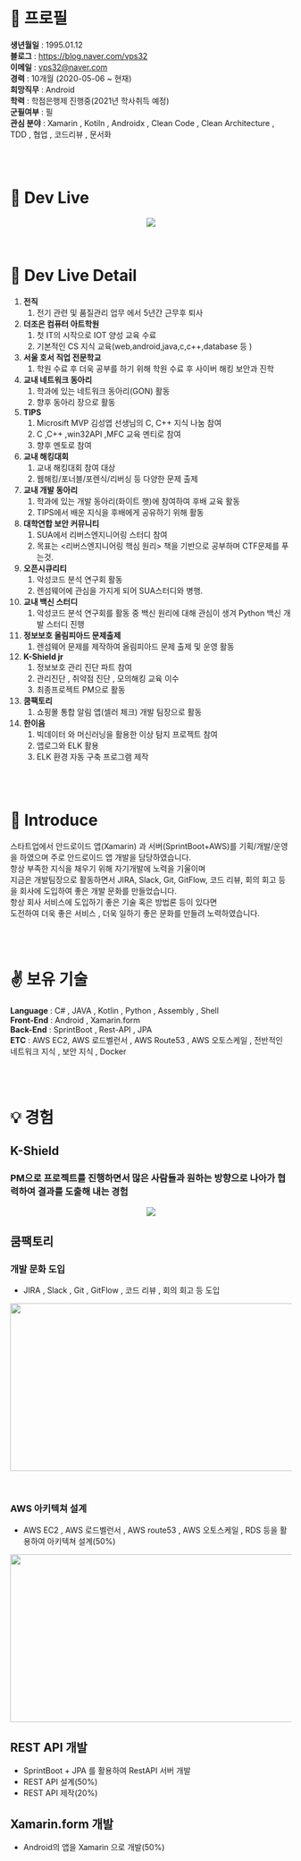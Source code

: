 

# :bust_in_silhouette: 프로필
**생년월일** :  1995.01.12<br/>
**블로그** : https://blog.naver.com/vps32<br/>
**이메일** : vps32@naver.com<br/>
**경력** : 10개월 (2020-05-06 ~ 현재) <br/>
**희망직무** : Android <br/>
**학력** : 학점은행제 진행중(2021년 학사취득 예정) <br/>
**군필여부** : 필 <br/>
**관심 분야** : Xamarin , Kotiln , Androidx , Clean Code , Clean Architecture , TDD , 협업 , 코드리뷰 , 문서화

<br/>
<br/>

# :rocket: Dev Live

<p align="center">
  <img src="https://user-images.githubusercontent.com/52993842/110571299-b36ace00-819a-11eb-8eb5-520137d25742.png">
</p> 
<br/>

# :mag_right: Dev Live Detail


1. **전직** 
    1. 전기 관련 및 품질관리 업무 에서 5년간 근무후 퇴사
2. **더조은 컴퓨터 아트학원** 
    1. 첫 IT의 시작으로 IOT 양성 교육 수료
    2. 기본적인 CS 지식 교육(web,android,java,c,c++,database 등 )
3. **서울 호서 직업 전문학교** 
    1. 학원 수료 후 더욱 공부를 하기 위해 학원 수료 후 사이버 해킹 보안과 진학
4. **교내 네트워크 동아리**
    1. 학과에 있는 네트워크 동아리(GON) 활동
    2. 향후 동아리 장으로 활동
5. **TIPS**  
    1. Microsift MVP 김성엽 선생님의 C, C++ 지식 나눔 참여
    2. C ,C++ ,win32API ,MFC 교육 멘티로 참여
    3. 향후 멘토로 참여
7. **교내 해킹대회** 
    1. 교내 해킹대회 참여 대상
    2. 웹해킹/포너블/포렌식/리버싱 등 다양한 문제 출제
8. **교내 개발 동아리** 
    1. 학과에 있는 개발 동아리(화이트 햇)에 참여하여 후배 교육 활동
    2. TIPS에서 배운 지식을 후배에게 공유하기 위해 활동
8. **대학연합 보안 커뮤니티** 
    1. SUA에서 리버스엔지니어링 스터디 참여
    2. 목표는 <리버스엔지니어링 핵심 원리> 책을 기반으로 공부하며 CTF문제를 푸는것.
9. **오픈시큐리티** 
    1. 악성코드 분석 연구회 활동
    2. 렌섬웨어에 관심을 가지게 되어 SUA스터디와 병행.
10. **교내 백신 스터디** 
    1. 악성코드 분석 연구회를 활동 중 백신 원리에 대해 관심이 생겨 Python 백신 개발 스터디 진행
11. **정보보호 올림피아드 문제출제** 
    1. 렌섬웨어 문제를 제작하여 올림피아드 문제 출제 및 운영 활동
12. **K-Shield jr** 
    1. 정보보호 관리 진단 파트 참여
    2. 관리진단 , 취약점 진단 , 모의해킹 교육 이수
    3. 최종프로젝트 PM으로 활동
13. **쿰팩토리**
    1. 쇼핑몰 통합 알림 앱(셀러 체크) 개발 팀장으로 활동
14. **한이음** 
    1. 빅데이터 와 머신러닝을 활용한 이상 탐지 프로젝트 참여
    2. 앱로그와 ELK 활용
    3. ELK 환경 자동 구축 프로그램 제작
<br/>
<br/>

# :running: Introduce
스타트업에서 안드로이드 앱(Xamarin) 과 서버(SprintBoot+AWS)를 기획/개발/운영을 하였으며 주로 안드로이드 앱 개발을 담당하였습니다. <br/>
항상 부족한 지식을 채우기 위해 자기개발에 노력을 기울이며 <br/>
지금은 개발팀장으로 활동하면서 JIRA, Slack, Git, GitFlow, 코드 리뷰, 회의 회고 등을 회사에 도입하여 좋은 개발 문화를 만들었습니다. <br/>
항상 회사 서비스에 도입하기 좋은 기술 혹은 방법론 등이 있다면 <br/>
도전하여 더욱 좋은 서비스 , 더욱 일하기 좋은 문화를 만들려 노력하였습니다. <br/>


<br/>
<br/>

# :v: 보유 기술
**Language** : C# , JAVA , Kotlin , Python , Assembly , Shell  <br/>
**Front-End** : Android , Xamarin.form <br/>
**Back-End** : SprintBoot , Rest-API , JPA <br/>
**ETC** : AWS EC2, AWS 로드벨런서 , AWS Route53 , AWS 오토스케일 , 전반적인 네트워크 지식 , 보안 지식  , Docker <br/>

<br/>
<br/>

# :bulb: 경험
## K-Shield
### PM으로 프로젝트를 진행하면서 많은 사람들과 원하는 방향으로 나아가 협력하여 결과를 도출해 내는 경험
<p align="center">
  <img src="https://user-images.githubusercontent.com/52993842/110572859-95eb3380-819d-11eb-8593-3c82212ec44a.png">
</p> 

## 쿰팩토리
### 개발 문화 도입
-  JIRA , Slack , Git , GitFlow , 코드 리뷰 , 회의 회고 등 도입
<p align="center">
  <img src="https://user-images.githubusercontent.com/52993842/110573860-5e7d8680-819f-11eb-9bd9-66da6ca60b62.png" width="800" height="300">
</p> 

<br/>

### AWS 아키텍쳐 설계
- AWS EC2 , AWS 로드벨런서 , AWS route53 , AWS 오토스케일 , RDS 등을 활용하여 아키텍쳐 설계(50%)
<p align="center">
  <img src="https://user-images.githubusercontent.com/52993842/110573970-9258ac00-819f-11eb-8c25-89ab90f6fee4.png" width="800" height="300">
</p> 

## REST API 개발
- SprintBoot + JPA 를 활용하여 RestAPI 서버 개발
- REST API 설계(50%)
- REST API 제작(20%)

## Xamarin.form 개발
- Android의 앱을 Xamarin 으로 개발(50%)
<br/>
<br/>



